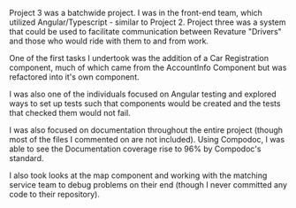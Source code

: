 Project 3 was a batchwide project. I was in the front-end team, which utilized Angular/Typescript -
 similar to Project 2. Project three was a system that could be used to facilitate communication
 between Revature "Drivers" and those who would ride with them to and from work.

One of the first tasks I undertook was the addition of a Car Registration component, much of which
 came from the AccountInfo Component but was refactored into it's own component.

I was also one of the individuals focused on Angular testing and explored ways to set up tests such that
 components would be created and the tests that checked them would not fail.

I was also focused on documentation throughout the entire project (though most of the files I
 commented on are not included). Using Compodoc, I was able to see the Documentation coverage
 rise to 96% by Compodoc's standard.

I also took looks at the map component and working with the matching service team to debug problems
 on their end (though I never committed any code to their repository).